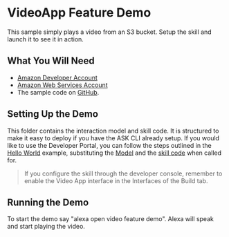 # VideoApp Feature Demo
This sample simply plays a video from an S3 bucket.  Setup the skill and launch it to see it in action.

## What You Will Need
*  [Amazon Developer Account](http://developer.amazon.com/alexa)
*  [Amazon Web Services Account](http://aws.amazon.com/)
*  The sample code on [GitHub](https://github.com/alexa/alexa-cookbook/tree/master/feature-demos/skill-demo-videoapp-directive/).

## Setting Up the Demo
This folder contains the interaction model and skill code.  It is structured to make it easy to deploy if you have the ASK CLI already setup.  If you would like to use the Developer Portal, you can follow the steps outlined in the [Hello World](https://github.com/alexa/skill-sample-nodejs-hello-world) example, substituting the [Model](./models/en-US.json) and the [skill code](./lambda/custom/index.js) when called for.

> If you configure the skill through the developer console, remember to enable the Video App interface in the Interfaces of the Build tab.

## Running the Demo
To start the demo say "alexa open video feature demo".  Alexa will speak and start playing the video.
